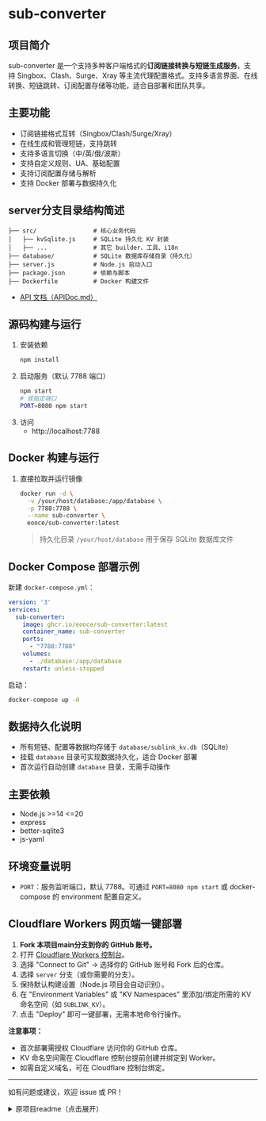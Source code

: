 # sub-converter

## 项目简介

sub-converter 是一个支持多种客户端格式的**订阅链接转换与短链生成服务**，支持 Singbox、Clash、Surge、Xray 等主流代理配置格式。支持多语言界面、在线转换、短链跳转、订阅配置存储等功能，适合自部署和团队共享。

## 主要功能
- 订阅链接格式互转（Singbox/Clash/Surge/Xray）
- 在线生成和管理短链，支持跳转
- 支持多语言切换（中/英/俄/波斯）
- 支持自定义规则、UA、基础配置
- 支持订阅配置存储与解析
- 支持 Docker 部署与数据持久化

## server分支目录结构简述
```
├── src/                # 核心业务代码
│   ├── kvSqlite.js     # SQLite 持久化 KV 封装
│   ├── ...             # 其它 builder、工具、i18n
├── database/           # SQLite 数据库存储目录（持久化）
├── server.js           # Node.js 启动入口
├── package.json        # 依赖与脚本
├── Dockerfile          # Docker 构建文件
```
- [API 文档（APIDoc.md）](docs/APIDoc.md)


## 源码构建与运行

1. 安装依赖
   ```bash
   npm install
   ```
2. 启动服务（默认 7788 端口）
   ```bash
   npm start
   # 或指定端口
   PORT=8080 npm start
   ```
3. 访问
   - http://localhost:7788

## Docker 构建与运行

1. 直接拉取并运行镜像
   ```bash
   docker run -d \
     -v /your/host/database:/app/database \
     -p 7788:7788 \
     --name sub-converter \
     eooce/sub-converter:latest
   ```
   > 持久化目录 `/your/host/database` 用于保存 SQLite 数据库文件

## Docker Compose 部署示例

新建 `docker-compose.yml`：
```yaml
version: '3'
services:
  sub-converter:
    image: ghcr.io/eooce/sub-converter:latest
    container_name: sub-converter
    ports:
      - "7788:7788"
    volumes:
      - ./database:/app/database
    restart: unless-stopped
```

启动：
```bash
docker-compose up -d
```

## 数据持久化说明
- 所有短链、配置等数据均存储于 `database/sublink_kv.db`（SQLite）
- 挂载 `database` 目录可实现数据持久化，适合 Docker 部署
- 首次运行自动创建 `database` 目录，无需手动操作

## 主要依赖
- Node.js >=14 <=20
- express
- better-sqlite3
- js-yaml

## 环境变量说明

- `PORT`：服务监听端口，默认 7788。可通过 `PORT=8080 npm start` 或 docker-compose 的 environment 配置自定义。

## Cloudflare Workers 网页端一键部署

1. **Fork 本项目main分支到你的 GitHub 账号。**
2. 打开 [Cloudflare Workers 控制台](https://dash.cloudflare.com/?to=/:account/workers-and-pages/create)。
3. 选择 "Connect to Git" → 选择你的 GitHub 账号和 Fork 后的仓库。
4. 选择 `server` 分支（或你需要的分支）。
5. 保持默认构建设置（Node.js 项目会自动识别）。
6. 在 "Environment Variables" 或 "KV Namespaces" 里添加/绑定所需的 KV 命名空间（如 `SUBLINK_KV`）。
7. 点击 "Deploy" 即可一键部署，无需本地命令行操作。

**注意事项：**
- 首次部署需授权 Cloudflare 访问你的 GitHub 仓库。
- KV 命名空间需在 Cloudflare 控制台提前创建并绑定到 Worker。
- 如需自定义域名，可在 Cloudflare 控制台绑定。

---
如有问题或建议，欢迎 issue 或 PR！

<details>
<summary>原项目readme（点击展开）</summary>

<div align="center">
  <h1><b>Sublink Worker</b></h1>
  <h5><i>Best Practice for Serverless Self-Deployed Subscription Conversion Tool</i></h5>
  
  <a href="https://trendshift.io/repositories/12291" target="_blank">
    <img src="https://trendshift.io/api/badge/repositories/12291" alt="7Sageer%2Fsublink-worker | Trendshift" width="250" height="55"/>
  </a>
  
  <!-- <p>
    <a href="https://sublink-worker.sageer.me">https://sublink-worker.sageer.me</a>
  </p> -->
  <br>

  <p>
    <a href="https://dash.cloudflare.com/?to=/:account/workers-and-pages/create">
      <img src="https://deploy.workers.cloudflare.com/button" alt="Deploy to Cloudflare Workers"/>
    </a>
  </p>
  
  <p><a href="/docs/README_CN.md">中文文档</a></p>
</div>

## 🚀 Quick Start

### Quick Deployment
- Fork this project, click the `Deploy to Cloudflare` button above
- Select your repository in the `Import Repository` section (you need to link your GitHub account)
- Change the `Deploy Command` as follows, then select `Save and Deploy`
``` bash
npm run deploy
```

## ✨ Features

### Supported Protocols
- ShadowSocks
- VMess
- VLESS
- Hysteria2
- Trojan
- TUIC

### Core Features
- Support for importing Base64 http/https subscription links and various protocol sharing URLs
- Pure JavaScript + Cloudflare Worker implementation, one-click deployment, ready to use
- Support for fixed/random short link generation (based on KV)
- Light/Dark theme toggle
- Flexible API, supporting script operations
- Support for Chinese, English, and Persian languages

### Client Support
- Sing-Box
- Clash
- Xray/V2Ray

### Web Interface Features
- User-friendly operation interface
- Various predefined rule sets
- Customizable policy groups for geo-site, geo-ip, ip-cidr, and domain-suffix

## 📖 API Documentation

For detailed API documentation, please refer to [APIDoc.md](/docs/APIDoc.md)

### Main Endpoints
- `/singbox` - Generate Sing-Box configuration
- `/clash` - Generate Clash configuration
- `/xray` - Generate Xray configuration
- `/shorten` - Generate short links

## 📝 Recent Updates

### 2025-05-02

- Automatic renaming is now applied when proxies with the same name exist ([#175](https://github.com/7Sageer/sublink-worker/pull/175))
- Fixed DNS configuration for Singbox ([#174](https://github.com/7Sageer/sublink-worker/pull/174))

## 🔧 Project Structure

```
.
├── index.js                 # Main server logic, handles request routing
├── BaseConfigBuilder.js     # Build base configuration
├── SingboxConfigBuilder.js  # Build Sing-Box configuration
├── ClashConfigBuilder.js    # Build Clash configuration
├── ProxyParsers.js          # Parse URLs of various proxy protocols
├── utils.js                 # Provide various utility functions
├── htmlBuilder.js           # Generate Web interface
├── style.js                 # Generate CSS for Web interface
├── config.js                # Store configuration information
└── docs/
    ├── APIDoc.md            # API documentation
    ├── UpdateLogs.md        # Update logs
    ├── FAQ.md               # Frequently asked questions
    └── BaseConfig.md        # Basic configuration feature introduction
```

## 🤝 Contribution

Issues and Pull Requests are welcome to improve this project.

## 📄 License

This project is licensed under the MIT License - see the [LICENSE](LICENSE) file for details.

## ⚠️ Disclaimer

This project is for learning and exchange purposes only. Please do not use it for illegal purposes. All consequences resulting from the use of this project are solely the responsibility of the user and are not related to the developer.

## 💰 Sponsorship

<div align="center">
  <h3>Thanks to the following sponsors for their support of this project</h3>
<table border="0">
  <tr>
    <td>
      <a href="https://yxvm.com/" target="_blank" title="YXVM">
        <img src="https://image.779477.xyz/yxvm.png" alt="YXVM" height="60" hspace="20"/>
      </a>
    </td>
    <td>
      <a href="https://github.com/NodeSeekDev/NodeSupport" target="_blank" title="NodeSupport">
        <img src="https://image.779477.xyz/ns.png" alt="NodeSupport" height="60" hspace="20"/>
      </a>
    </td>
  </tr>
</table>
  <p><b>NodeSupport has sponsored this project, thank you for your support!</b></p>
  <p>If you would like to sponsor this project, please contact the developer <a href="https://github.com/7Sageer" style="text-decoration: none;">@7Sageer</a></p>
</div>

## ⭐ Star History

Thanks to everyone who has starred this project! 🌟

<a href="https://star-history.com/#7Sageer/sublink-worker&Date">
 <picture>
   <source media="(prefers-color-scheme: dark)" srcset="https://api.star-history.com/svg?repos=7Sageer/sublink-worker&type=Date&theme=dark" />
   <source media="(prefers-color-scheme: light)" srcset="https://api.star-history.com/svg?repos=7Sageer/sublink-worker&type=Date" />
   <img alt="Star History Chart" src="https://api.star-history.com/svg?repos=7Sageer/sublink-worker&type=Date" />
 </picture>
</a>

</details>
